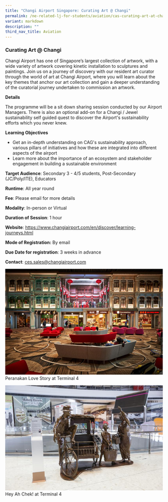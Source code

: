 ```yaml
---
title: "Changi Airport Singapore: Curating Art @ Changi"
permalink: /ne-related-lj-for-students/aviation/cas-curating-art-at-changi/
variant: markdown
description: ""
third_nav_title: Aviation
---
```

### Curating Art @ Changi

Changi Airport has one of Singapore’s largest collection of artwork, with a wide variety of artwork covering kinetic installation to sculptures and paintings. Join us on a journey of discovery with our resident art curator through the world of art at Changi Airport, where you will learn about the key themes that anchor our art collection and gain a deeper understanding of the curatorial journey undertaken to commission an artwork.

**Details**

The programme will be a sit down sharing session conducted by our Airport Managers.
There is also an optional add-on for a Changi / Jewel sustainability self guided quest to discover the Airport's sustainability efforts which you never knew. 

**Learning Objectives**

* Get an in-depth understanding on CAG's sustainability approach, various pillars of initiatives and how these are integrated into different aspects of the airport
* Learn more about the importance of an ecosystem and stakeholder engagement in building a sustainable environment

**Target Audience**: Secondary 3 - 4/5 students, Post-Secondary (JC/Poly/ITE), Educators

**Runtime**: All year round

**Fee**: Please email for more details

**Modality**: In-person or Virtual

**Duration of Session**: 1 hour

**Website**: https://www.changiairport.com/en/discover/learning-journeys.html

**Mode of Registration:** By email

**Due Date for registration**: 3 weeks in advance

**Contact**: ces.sales@changiairport.com

![](/images/6__Curating_Art_Changi_1.jpg)   Peranakan Love Story at Terminal 4

![](/images/6__Curating_Art_Changi_2.jpg)   Hey Ah Chek! at Terminal 4